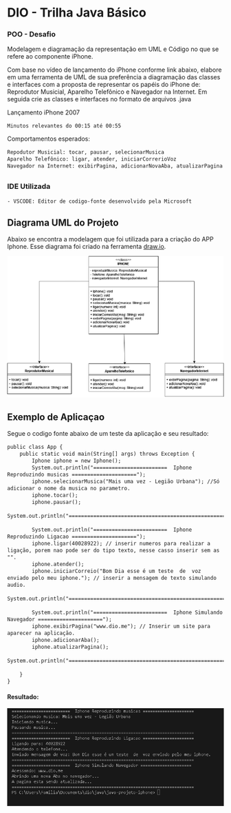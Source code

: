 # DIO - Trilha Java Básico

### POO - Desafio

Modelagem e diagramação da representação em UML e Código no que se refere ao componente iPhone.

Com base no vídeo de lançamento do iPhone conforme link abaixo, elabore em uma ferramenta de UML de sua preferência a diagramação das classes e interfaces com a proposta de representar os papéis do iPhone de: Reprodutor Musicial, Aparelho Telefônico e Navegador na Internet. Em seguida crie as classes e interfaces no formato de arquivos .java

Lançamento iPhone 2007

    Minutos relevantes do 00:15 até 00:55

Comportamentos esperados:

    Repodutor Musicial: tocar, pausar, selecionarMusica
    Aparelho Telefônico: ligar, atender, iniciarCorrerioVoz
    Navegador na Internet: exibirPagina, adicionarNovaAba, atualizarPagina


## 

### IDE Utilizada 
    - VSCODE: Editor de codigo-fonte desenvolvido pela Microsoft

## Diagrama UML do Projeto

Abaixo se encontra a modelagem que foi utilizada para a criação do APP Iphone. Esse diagrama foi criado na ferramenta [draw.io](draw.io).

<img src="assets/img/Diagrama Iphone.drawio.png">

## Exemplo de Aplicaçao

Segue o codigo fonte abaixo de um teste da aplicação e seu resultado:

````
public class App {
    public static void main(String[] args) throws Exception {
        Iphone iphone = new Iphone();
        System.out.println("========================  Iphone Reproduzindo musicas =====================");
        iphone.selecionarMusica("Mais uma vez - Legião Urbana"); //Só adicionar o nome da musica no parametro.
        iphone.tocar();
        iphone.pausar();
        System.out.println("===========================================================================");

        System.out.println("========================  Iphone Reproduzindo Ligacao =====================");
        iphone.ligar(40028922); // inserir numeros para realizar a ligação, porem nao pode ser do tipo texto, nesse casso inserir sem as "".
        iphone.atender();
        iphone.iniciarCorreio("Bom Dia esse é um teste  de  voz enviado pelo meu iphone."); // inserir a mensagem de texto simulando audio.
        System.out.println("===========================================================================");
        
        System.out.println("========================  Iphone Simulando Navegador =====================");
        iphone.exibirPagina("www.dio.me"); // Inserir um site para aparecer na aplicação.
        iphone.adicionarAba();
        iphone.atualizarPagina();
        System.out.println("===========================================================================");

    }
}
````

#### Resultado:

<img src="assets/img/iphoneResultado.png">